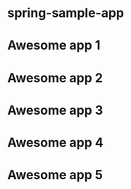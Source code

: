 # spring-sample-app

# Awesome app 1


# Awesome app 2


# Awesome app 3


# Awesome app 4


# Awesome app 5
